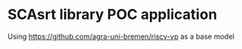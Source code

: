 # SCAsrt library POC application

Using https://github.com/agra-uni-bremen/riscv-vp as a base model
